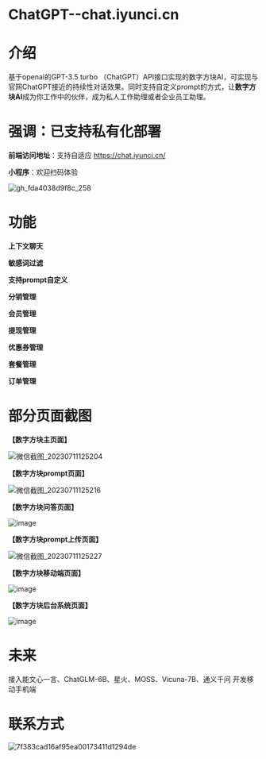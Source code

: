 # ChatGPT--chat.iyunci.cn
# **介绍**

基于openai的GPT-3.5 turbo （ChatGPT）API接口实现的数字方块AI，可实现与官网ChatGPT接近的持续性对话效果。同时支持自定义prompt的方式，让**数字方块AI**成为你工作中的伙伴，成为私人工作助理或者企业员工助理。

# **强调**：已支持私有化部署



**前端访问地址**：支持自适应
https://chat.iyunci.cn/

**小程序**：欢迎扫码体验

![gh_fda4038d9f8c_258](https://github.com/jiangwenhuang/ChatGPT/assets/36922629/56acc673-0da2-4b6e-bea7-844de9344038)

# **功能**

**上下文聊天**

**敏感词过滤**

**支持prompt自定义**

**分销管理**

**会员管理**

**提现管理**

**优惠券管理**

**套餐管理**

**订单管理**

 


# **部分页面截图**

**【数字方块主页面】**

![微信截图_20230711125204](https://github.com/jiangwenhuang/ChatGPT/assets/36922629/e018ec89-2702-4ff7-aeb4-de5df5b38265)

**【数字方块prompt页面】**

![微信截图_20230711125216](https://github.com/jiangwenhuang/ChatGPT/assets/36922629/71dd606c-d40c-4d9d-95f3-6c97432820f8)

**【数字方块问答页面】**

![image](https://github.com/IYUNCI/ChatGPT--chat.iyunci.cn/assets/36922629/00f1d2d4-c7b8-42f4-b548-54953e0705de)

**【数字方块prompt上传页面】**

![微信截图_20230711125227](https://github.com/jiangwenhuang/ChatGPT/assets/36922629/feb432f8-d625-4184-8128-884e483aa3de)

**【数字方块移动端页面】**

![image](https://github.com/jiangwenhuang/ChatGPT/assets/36922629/02209201-799b-47db-8370-26f353a0d93f)

**【数字方块后台系统页面】**

![image](https://github.com/jiangwenhuang/ChatGPT/assets/36922629/bad17295-cda4-40e7-b379-787be7fb2f48)

# **未来**
接入能文心一言、ChatGLM-6B、星火、MOSS、Vicuna-7B、通义千问
开发移动手机端

# **联系方式**
![7f383cad16af95ea00173411d1294de](https://github.com/IYUNCI/ChatGPT--chat.iyunci.cn/assets/36922629/1a5a60cb-03b5-43b2-89f0-d4b7d803e145)
